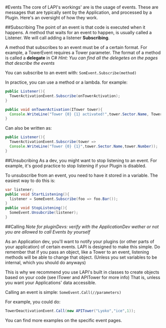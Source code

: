 #Events
The core of LAPI's workings' are is the usage of events.
These are messages that are typically sent by the Application, and processed by a Plugin.
Here's an oversight of how they work.

##Subscribing
The point of an event is that code is executed when it happens.
A method that waits for an event to happen, is usually called a Listener.
We will call adding a listener **Subscribing**.

A method that subscribes to an event must be of a certain format.
For example, a TowerEvent requires a Tower parameter.
The format of a method is called a **delegate** in C#
*Hint: Yuu can find all the delegetes on the pages that describe the events*

You can subscribe to an event with:
``SomEvent.Subscribe(method)``

In practice, you can use a method or a lambda.
for example:
```Java
public Listener(){
  TowerActivationEvent.Subscribe(onTowerActivation);
}

public void onTowerActivation(ITower tower){
  Console.WriteLine("Tower {0} {1} activated!",tower.Sector.Name, Tower.Number);
}
```
Can also be written as:
```Java
public Listener(){
  TowerActivationEvent.Subscribe(tower =>
  Console.WriteLine("Tower {0} {1}",tower.Sector.Name,tower.Number));
}
```
##Unsubcribing
As a dev, you might want to stop listening to an event.
For example, it's good practice to stop listening if your Plugin is disabled.

To unsubscribe from an event, you need to have it stored in a variable.
The easiest way to do this is:
```Java
var listener;
public void StartListening(){
  listener = SomeEvent.Subscribe(foo => foo.Bar());
}
public void StopListening(){
  SomeEvent.Unsubcribe(listener);
}

```



##Calling
*Note for pluginDevs: verify with the ApplicationDev wether or not you are allowed to call Events by yourself*

As an Application dev, you'll want to notify your plugins (or other parts of your application) of certain events.
LAPI is designed to make this simple.
Do remember that if you pass an object, like a Tower to an event, listening methods will be able to change that object. (Unless you set variables to be internal, which you should do anyways)

This is why we recommend you use LAPI's built in classes to create objects based on your code (see ITower and APITower for more info)
That is, unless you want your Applications' data accessible.

Calling an event is simple:
``SomeEvent.Call(//parameters)``

For example, you could do:
```Java
TowerDeactivationEvent.Call(new APITower("Lyoko","ice",1));
```
You can find more examples on the specific event pages.
